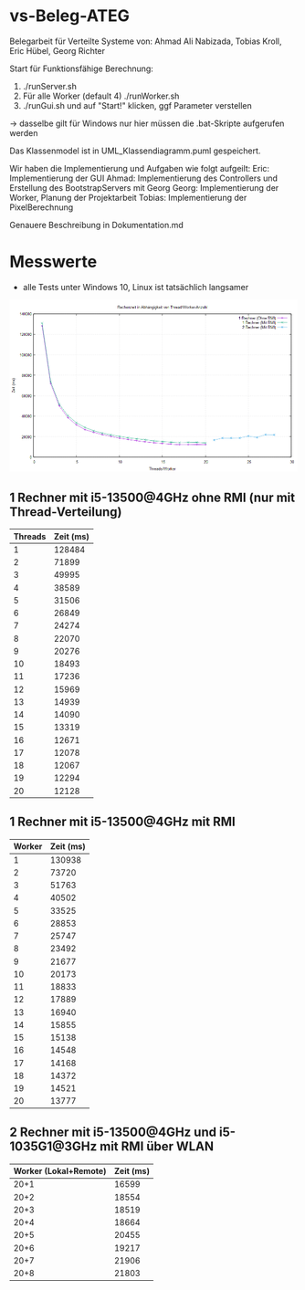 # vs-Beleg-ATEG
Belegarbeit für Verteilte Systeme von: Ahmad Ali Nabizada, Tobias Kroll, Eric Hübel, Georg Richter

Start für Funktionsfähige Berechnung:
1. ./runServer.sh 
2. Für alle Worker (default 4) ./runWorker.sh <Adresse des Servers>
3. ./runGui.sh und auf "Start!" klicken, ggf Parameter verstellen

-> dasselbe gilt für Windows nur hier müssen die .bat-Skripte aufgerufen werden


Das Klassenmodel ist in UML_Klassendiagramm.puml gespeichert.

Wir haben die Implementierung und Aufgaben wie folgt aufgeilt:
Eric: Implementierung der GUI
Ahmad: Implementierung des Controllers und Erstellung des BootstrapServers mit Georg
Georg: Implementierung der Worker, Planung der Projektarbeit
Tobias: Implementierung der PixelBerechnung

Genauere Beschreibung in Dokumentation.md

# Messwerte

- alle Tests unter Windows 10, Linux ist tatsächlich langsamer

![Plot](plot/speed.png)

## 1 Rechner mit i5-13500@4GHz **ohne RMI** (nur mit Thread-Verteilung)

| Threads | Zeit (ms) |
|---------|-----------|
| 1       | 128484    |
| 2       | 71899     |
| 3       | 49995     |
| 4       | 38589     |
| 5       | 31506     |
| 6       | 26849     |
| 7       | 24274     |
| 8       | 22070     |
| 9       | 20276     |
| 10      | 18493     |
| 11      | 17236     |
| 12      | 15969     |
| 13      | 14939     |
| 14      | 14090     |
| 15      | 13319     |
| 16      | 12671     |
| 17      | 12078     |
| 18      | 12067     |
| 19      | 12294     |
| 20      | 12128     |

## 1 Rechner mit i5-13500@4GHz **mit RMI**

| Worker  | Zeit (ms) |
|---------|-----------|
| 1       | 130938    |
| 2       | 73720     |
| 3       | 51763     |
| 4       | 40502     |
| 5       | 33525     |
| 6       | 28853     |
| 7       | 25747     |
| 8       | 23492     |
| 9       | 21677     |
| 10      | 20173     |
| 11      | 18833     |
| 12      | 17889     |
| 13      | 16940     |
| 14      | 15855     |
| 15      | 15138     |
| 16      | 14548     |
| 17      | 14168     |
| 18      | 14372     |
| 19      | 14521     |
| 20      | 13777     |

## 2 Rechner mit i5-13500@4GHz und i5-1035G1@3GHz **mit RMI über WLAN**

| Worker (Lokal+Remote)  | Zeit (ms) |
|------------------------|-----------|
| 20+1                   | 16599     |
| 20+2                   | 18554     |
| 20+3                   | 18519     |
| 20+4                   | 18664     |
| 20+5                   | 20455     |
| 20+6                   | 19217     |
| 20+7                   | 21906     |
| 20+8                   | 21803     |